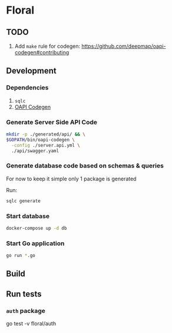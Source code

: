 # Floral

## TODO

1. Add `make` rule for codegen: https://github.com/deepmap/oapi-codegen#contributing

## Development

### Dependencies

1. `sqlc`
2. [OAPI Codegen](https://github.com/deepmap/oapi-codegen#overview)

### Generate Server Side API Code

```sh
mkdir -p ./generated/api/ && \
$GOPATH/bin/oapi-codegen \
  -config ./server.api.yml \
  ./api/swagger.yaml
```

### Generate database code based on schemas & queries

For now to keep it simple only 1 package is generated

Run:

```sh
sqlc generate
```

### Start database

```sh
docker-compose up -d db
```

### Start Go application

```sh
go run *.go
```

## Build

## Run tests

### `auth` package

go test -v floral/auth
